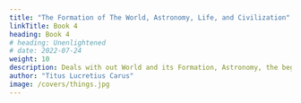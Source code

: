 ```yaml
---
title: "The Formation of The World, Astronomy, Life, and Civilization"
linkTitle: Book 4
heading: Book 4
# heading: Unenlightened
# date: 2022-07-24
weight: 10
description: Deals with out World and its Formation, Astronomy, the beginnings of Life and Civilization
author: "Titus Lucretius Carus"
image: /covers/things.jpg
---
```




